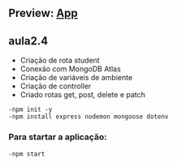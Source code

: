 ## Preview:  [App](https://aula-2-4.herokuapp.com/student)
## aula2.4 
- Criação de rota student<br>
- Conexão com MongoDB Atlas<br>
- Criação de variáveis de ambiente<br>
- Criação de controller<br>
- Criado rotas get, post, delete e patch

`-npm init -y`<br>
`-npm install express nodemon mongoose dotenv`<br>

### Para startar a aplicação:
`-npm start`
